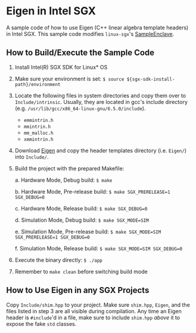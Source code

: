 # Eigen in Intel SGX 

A sample code of how to use Eigen (C++ linear algebra template headers) in Intel SGX. This sample code modifies `linux-sgx`'s [SampleEnclave](https://github.com/intel/linux-sgx/tree/master/SampleCode/SampleEnclave).

## How to Build/Execute the Sample Code
1. Install Intel(R) SGX SDK for Linux* OS

2. Make sure your environment is set:
    ```$ source ${sgx-sdk-install-path}/environment```
    
3. Locate the following files in system directories and copy them over to `Include/intrinsic`. Usually, they are located in gcc's include directory (e.g. `/usr/lib/gcc/x86_64-linux-gnu/6.5.0/include`).
    * `emmintrin.h`  
    * `mmintrin.h`  
    * `mm_malloc.h`  
    * `xmmintrin.h`
4. Download [Eigen](http://eigen.tuxfamily.org/index.php?title=Main_Page) and copy the header templates directory (i.e. `Eigen/`) into `Include/`.
5. Build the project with the prepared Makefile:

    a. Hardware Mode, Debug build:
        ```$ make```
        
    b. Hardware Mode, Pre-release build:
        ```$ make SGX_PRERELEASE=1 SGX_DEBUG=0```
        
    c. Hardware Mode, Release build:
        ```$ make SGX_DEBUG=0```
        
    d. Simulation Mode, Debug build:
        ```$ make SGX_MODE=SIM```
        
    e. Simulation Mode, Pre-release build:
        ```$ make SGX_MODE=SIM SGX_PRERELEASE=1 SGX_DEBUG=0```
        
    f. Simulation Mode, Release build:
        ```$ make SGX_MODE=SIM SGX_DEBUG=0```
        
6. Execute the binary directly:
    ```$ ./app```
    
7. Remember to `make clean` before switching build mode

## How to Use Eigen in any SGX Projects
Copy `Include/shim.hpp` to your project. Make sure `shim.hpp`, `Eigen`, and the files listed in step 3 are all visible during compilation. Any time an Eigen header is `#include`'d in a file, make sure to include `shim.hpp` *above* it to expose the fake `std` classes. 
